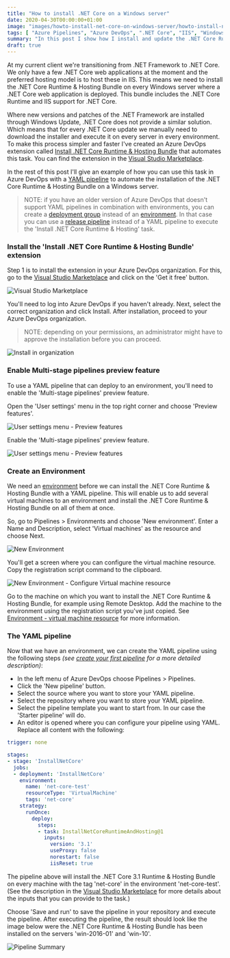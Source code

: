 ```yaml
---
title: "How to install .NET Core on a Windows server"
date: 2020-04-30T00:00:00+01:00
image: "images/howto-install-net-core-on-windows-server/howto-install-net-core-on-windows-server.jpg"
tags: [ "Azure Pipelines", "Azure DevOps", ".NET Core", "IIS", "Windows server" ]
summary: "In this post I show how I install and update the .NET Core Runtime & Hosting Bundle on Windows servers using Azure Pipelines. Making patching .NET Core a trivial matter."
draft: true
---
```


At my current client we're transitioning from .NET Framework to .NET Core. We only have a few .NET Core web applications at the moment and the preferred hosting model is to host these in IIS. This means we need to install the .NET Core Runtime & Hosting Bundle on every Windows server where a .NET Core web application is deployed. This bundle includes the .NET Core Runtime and IIS support for .NET Core.

Where new versions and patches of the .NET Framework are installed through Windows Update, .NET Core does not provide a similar solution. Which means that for every .NET Core update we manually need to download the installer and execute it on every server in every environment. To make this process simpler and faster I've created an Azure DevOps extension called [Install .NET Core Runtime & Hosting Bundle](https://marketplace.visualstudio.com/items?itemName=rbosma.InstallNetCoreRuntimeAndHosting) that automates this task. You can find the extension in the [Visual Studio Marketplace](https://marketplace.visualstudio.com/items?itemName=rbosma.InstallNetCoreRuntimeAndHosting).

In the rest of this post I'll give an example of how you can use this task in Azure DevOps with a [YAML pipeline](https://docs.microsoft.com/en-us/azure/devops/pipelines/yaml-schema?view=azure-devops&tabs=schema%2Cparameter-schema) to automate the installation of the .NET Core Runtime & Hosting Bundle on a Windows server.

> NOTE: if you have an older version of Azure DevOps that doesn't support YAML pipelines in combination with environments, you can create a [deployment group](https://docs.microsoft.com/en-us/azure/devops/pipelines/release/deployment-groups/?view=azure-devops) instead of an [environment](https://docs.microsoft.com/en-us/azure/devops/pipelines/process/environments?view=azure-devops). In that case you can use a [release pipeline](https://docs.microsoft.com/en-us/azure/devops/pipelines/release/?view=azure-devops) instead of a YAML pipeline to execute the 'Install .NET Core Runtime & Hosting' task.

### Install the 'Install .NET Core Runtime & Hosting Bundle' extension

Step 1 is to install the extension in your Azure DevOps organization. For this, go to the [Visual Studio Marketplace](https://marketplace.visualstudio.com/items?itemName=rbosma.InstallNetCoreRuntimeAndHosting) and click on the 'Get it free' button.

![Visual Studio Marketplace](../../../../../images/howto-install-net-core-on-windows-server/visual-studio-marketplace.png)

You'll need to log into Azure DevOps if you haven't already. Next, select the correct organization and click Install. After installation, proceed to your Azure DevOps organization.

> NOTE: depending on your permissions, an administrator might have to approve the installation before you can proceed.

![Install in organization](../../../../../images/howto-install-net-core-on-windows-server/install-in-azure-devops-organization.png)

### Enable Multi-stage pipelines preview feature

To use a YAML pipeline that can deploy to an environment, you'll need to enable the 'Multi-stage pipelines' preview feature.

Open the 'User settings' menu in the top right corner and choose 'Preview features'.

![User settings menu - Preview features](../../../../../images/howto-install-net-core-on-windows-server/user-settings-menu-preview-features.png)

Enable the 'Multi-stage pipelines' preview feature.

![User settings menu - Preview features](../../../../../images/howto-install-net-core-on-windows-server/multi-stage-pipelines-preview-feature.png)

### Create an Environment

We need an [environment](https://docs.microsoft.com/en-us/azure/devops/pipelines/process/environments?view=azure-devops) before we can install the .NET Core Runtime & Hosting Bundle with a YAML pipeline. This will enable us to add several virtual machines to an environment and install the .NET Core Runtime & Hosting Bundle on all of them at once.

So, go to Pipelines > Environments and choose 'New environment'. Enter a Name and Description, select 'Virtual machines' as the resource and choose Next.

![New Environment](../../../../../images/howto-install-net-core-on-windows-server/new-environment.png)

You'll get a screen where you can configure the virtual machine resource. Copy the registration script command to the clipboard.

![New Environment - Configure Virtual machine resource](../../../../../images/howto-install-net-core-on-windows-server/new-environment-virtual-machine-rescource.png)

Go to the machine on which you want to install the .NET Core Runtime & Hosting Bundle, for example using Remote Desktop. Add the machine to the environment using the registration script you've just copied. See [Environment - virtual machine resource](https://docs.microsoft.com/en-us/azure/devops/pipelines/process/environments-virtual-machines?view=azure-devops) for more information.

### The YAML pipeline

Now that we have an environment, we can create the YAML pipeline using the following steps _(see [create your first pipeline](https://docs.microsoft.com/en-us/azure/devops/pipelines/get-started-yaml?view=azure-devops) for a more detailed description)_:

- In the left menu of Azure DevOps choose Pipelines > Pipelines.
- Click the 'New pipeline' button.
- Select the source where you want to store your YAML pipeline.
- Select the repository where you want to store your YAML pipeline.
- Select the pipeline template you want to start from. In our case the 'Starter pipeline' will do.
- An editor is opened where you can configure your pipeline using YAML. Replace all content with the following:

```yaml
trigger: none

stages:
- stage: 'InstallNetCore'
  jobs:
  - deployment: 'InstallNetCore'
    environment:
      name: 'net-core-test'
      resourceType: 'VirtualMachine'
      tags: 'net-core'
    strategy:
      runOnce:
        deploy:
          steps:
          - task: InstallNetCoreRuntimeAndHosting@1
            inputs:
              version: '3.1'
              useProxy: false
              norestart: false
              iisReset: true
```

The pipeline above will install the .NET Core 3.1 Runtime & Hosting Bundle on every machine with the tag 'net-core' in the environment 'net-core-test'. (See the description in the [Visual Studio Marketplace](https://marketplace.visualstudio.com/items?itemName=rbosma.InstallNetCoreRuntimeAndHosting) for more details about the inputs that you can provide to the task.)

Choose 'Save and run' to save the pipeline in your repository and execute the pipeline. After executing the pipeline, the result should look like the image below were the .NET Core Runtime & Hosting Bundle has been installed on the servers 'win-2016-01' and 'win-10'.

![Pipeline Summary](../../../../../images/howto-install-net-core-on-windows-server/pipeline-summary.png)
